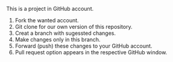 This is a project in GitHub account.


1. Fork the wanted account.
2. Git clone for our own version of this repository.
3. Creat a branch with sugessted changes.
4. Make changes only in this branch.
5. Forward (push) these changes to your GitHub account.
6. Pull request option appears in the respective GitHub window.
